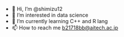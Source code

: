 - 👋 Hi, I’m @shimizu12
- 👀 I’m interested in data science
- 🌱 I’m currently learning C++ and R lang
- 📫 How to reach me b21718bb@aitech.ac.jp

<!---
shimizu12/shimizu12 is a ✨ special ✨ repository because its `README.md` (this file) appears on your GitHub profile.
You can click the Preview link to take a look at your changes.
--->
